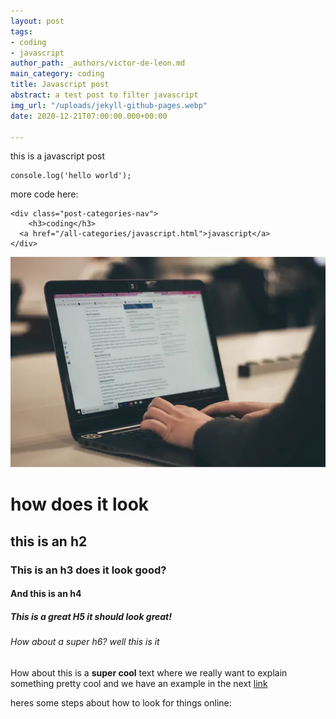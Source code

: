 ```yaml
---
layout: post
tags:
- coding
- javascript
author_path: _authors/victor-de-leon.md
main_category: coding
title: Javascript post
abstract: a test post to filter javascript
img_url: "/uploads/jekyll-github-pages.webp"
date: 2020-12-21T07:00:00.000+00:00

---
```

this is a javascript post

    console.log('hello world');

more code here:

    <div class="post-categories-nav">
        <h3>coding</h3>    
      <a href="/all-categories/javascript.html">javascript</a>
    </div>

![alt text of the pic](/uploads/jekyll-github-pages.webp "a picture")

# how does it look

## this is an h2 

### This is an h3 does it look good?

#### And this is an h4

##### This is a great H5 it should look great!

###### How about a super h6? well this is it

How about this is a **super cool** text where we really want to explain something pretty cool and we have an example in the next [link](www.google.com "Just Google it!")

heres some steps about how to look for things online: